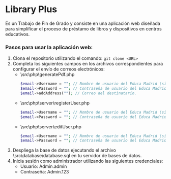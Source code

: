 # Library Plus

Es un Trabajo de Fin de Grado y consiste en una aplicación web diseñada para simplificar el proceso de préstamo de libros y dispositivos en centros educativos.

### Pasos para usar la aplicación web:
1. Clona el repositorio utilizando el comando: `git clone <URL>`
2. Completa los siguientes campos en los archivos correspondientes para configurar el envío de correos electrónicos:
    - \src\php\generatePdf.php
        ```php
        $email->Username = ""; // Nombre de usuario del Educa Madrid (sin @educa.madrid.org).
        $email->Password = ""; // Contraseña de usuario del Educa Madrid.
        $email->addAddress(""); // Correo del destinatario.
        ```
    - \src\php\server\registerUser.php
        ```php
        $email->Username = ""; // Nombre de usuario del Educa Madrid (sin @educa.madrid.org).
        $email->Password = ""; // Contraseña de usuario del Educa Madrid.
        ```
    - \src\php\server\editUser.php
        ```php
        $email->Username = ""; // Nombre de usuario del Educa Madrid (sin @educa.madrid.org).
        $email->Password = ""; // Contraseña de usuario del Educa Madrid.
        ```
3. Despliega la base de datos ejecutando el archivo \src\database\database.sql en tu servidor de bases de datos.
4. Inicia sesión como administrador utilizando las siguientes credenciales:
    - Usuario: Admin.admin
    - Contraseña: Admin.123
